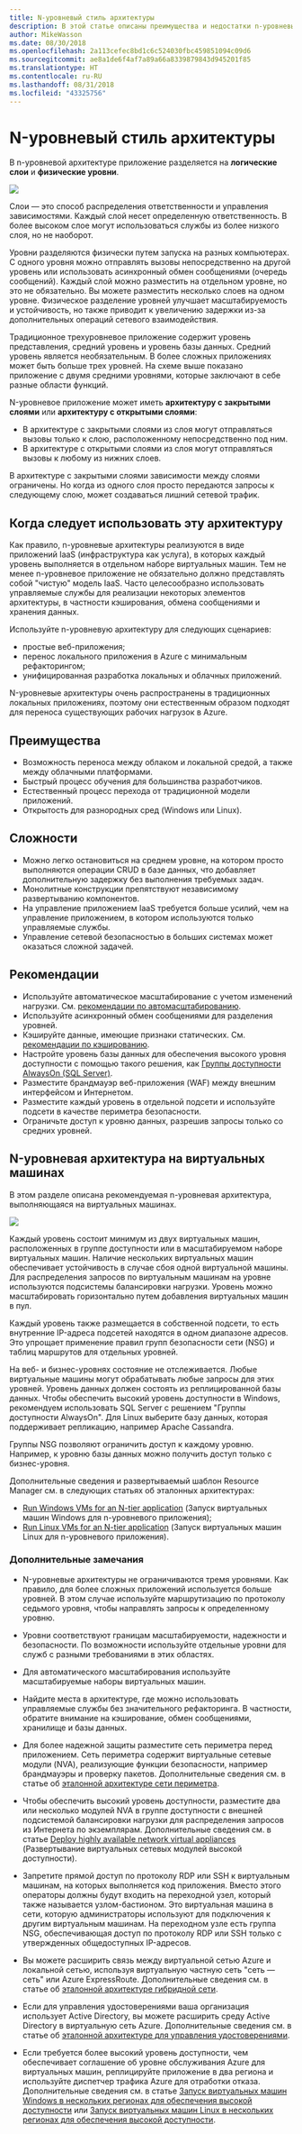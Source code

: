 ```yaml
---
title: N-уровневый cтиль архитектуры
description: В этой статье описаны преимущества и недостатки n-уровневых архитектур в Azure, а также рекомендации по работе с ними.
author: MikeWasson
ms.date: 08/30/2018
ms.openlocfilehash: 2a113cefec8bd1c6c524030fbc459851094c09d6
ms.sourcegitcommit: ae8a1de6f4af7a89a66a8339879843d945201f85
ms.translationtype: HT
ms.contentlocale: ru-RU
ms.lasthandoff: 08/31/2018
ms.locfileid: "43325756"
---
```

# <a name="n-tier-architecture-style"></a>N-уровневый cтиль архитектуры

В n-уровневой архитектуре приложение разделяется на **логические слои** и **физические уровни**. 

![](./images/n-tier-logical.svg)

Слои — это способ распределения ответственности и управления зависимостями. Каждый слой несет определенную ответственность. В более высоком слое могут использоваться службы из более низкого слоя, но не наоборот. 

Уровни разделяются физически путем запуска на разных компьютерах. С одного уровня можно отправлять вызовы непосредственно на другой уровень или использовать асинхронный обмен сообщениями (очередь сообщений). Каждый слой можно разместить на отдельном уровне, но это не обязательно. Вы можете разместить несколько слоев на одном уровне. Физическое разделение уровней улучшает масштабируемость и устойчивость, но также приводит к увеличению задержки из-за дополнительных операций сетевого взаимодействия. 

Традиционное трехуровневое приложение содержит уровень представления, средний уровень и уровень базы данных. Средний уровень является необязательным. В более сложных приложениях может быть больше трех уровней. На схеме выше показано приложение с двумя средними уровнями, которые заключают в себе разные области функций. 

N-уровневое приложение может иметь **архитектуру с закрытыми слоями** или **архитектуру с открытыми слоями**:

- В архитектуре с закрытыми слоями из слоя могут отправляться вызовы только к слою, расположенному непосредственно под ним. 
- В архитектуре с открытыми слоями из слоя могут отправляться вызовы к любому из нижних слоев. 

В архитектуре с закрытыми слоями зависимости между слоями ограничены. Но когда из одного слоя просто передаются запросы к следующему слою, может создаваться лишний сетевой трафик. 

## <a name="when-to-use-this-architecture"></a>Когда следует использовать эту архитектуру

Как правило, n-уровневые архитектуры реализуются в виде приложений IaaS (инфраструктура как услуга), в которых каждый уровень выполняется в отдельном наборе виртуальных машин. Тем не менее n-уровневое приложение не обязательно должно представлять собой "чистую" модель IaaS. Часто целесообразно использовать управляемые службы для реализации некоторых элементов архитектуры, в частности кэширования, обмена сообщениями и хранения данных.

Используйте n-уровневую архитектуру для следующих сценариев:

- простые веб-приложения; 
- перенос локального приложения в Azure с минимальным рефакторингом;
- унифицированная разработка локальных и облачных приложений.

N-уровневые архитектуры очень распространены в традиционных локальных приложениях, поэтому они естественным образом подходят для переноса существующих рабочих нагрузок в Azure.

## <a name="benefits"></a>Преимущества

- Возможность переноса между облаком и локальной средой, а также между облачными платформами.
- Быстрый процесс обучения для большинства разработчиков.
- Естественный процесс перехода от традиционной модели приложений.
- Открытость для разнородных сред (Windows или Linux).

## <a name="challenges"></a>Сложности

- Можно легко остановиться на среднем уровне, на котором просто выполняются операции CRUD в базе данных, что добавляет дополнительную задержку без выполнения требуемых задач. 
- Монолитные конструкции препятствуют независимому развертыванию компонентов.
- На управление приложением IaaS требуется больше усилий, чем на управление приложением, в котором используются только управляемые службы. 
- Управление сетевой безопасностью в больших системах может оказаться сложной задачей.

## <a name="best-practices"></a>Рекомендации

- Используйте автоматическое масштабирование с учетом изменений нагрузки. См. [рекомендации по автомасштабированию][autoscaling].
- Используйте асинхронный обмен сообщениями для разделения уровней.
- Кэшируйте данные, имеющие признаки статических. См. [рекомендации по кэшированию][caching].
- Настройте уровень базы данных для обеспечения высокого уровня доступности с помощью такого решения, как [Группы доступности AlwaysOn (SQL Server)][sql-always-on].
- Разместите брандмауэр веб-приложения (WAF) между внешним интерфейсом и Интернетом.
- Разместите каждый уровень в отдельной подсети и используйте подсети в качестве периметра безопасности. 
- Ограничьте доступ к уровню данных, разрешив запросы только со средних уровней.

## <a name="n-tier-architecture-on-virtual-machines"></a>N-уровневая архитектура на виртуальных машинах

В этом разделе описана рекомендуемая n-уровневая архитектура, выполняющаяся на виртуальных машинах. 

![](./images/n-tier-physical.png)

Каждый уровень состоит минимум из двух виртуальных машин, расположенных в группе доступности или в масштабируемом наборе виртуальных машин. Наличие нескольких виртуальных машин обеспечивает устойчивость в случае сбоя одной виртуальной машины. Для распределения запросов по виртуальным машинам на уровне используются подсистемы балансировки нагрузки. Уровень можно масштабировать горизонтально путем добавления виртуальных машин в пул. 

Каждый уровень также размещается в собственной подсети, то есть внутренние IP-адреса подсетей находятся в одном диапазоне адресов. Это упрощает применение правил групп безопасности сети (NSG) и таблиц маршрутов для отдельных уровней.

На веб- и бизнес-уровнях состояние не отслеживается. Любые виртуальные машины могут обрабатывать любые запросы для этих уровней. Уровень данных должен состоять из реплицированной базы данных. Чтобы обеспечить высокий уровень доступности в Windows, рекомендуем использовать SQL Server с решением "Группы доступности AlwaysOn". Для Linux выберите базу данных, которая поддерживает репликацию, например Apache Cassandra. 

Группы NSG позволяют ограничить доступ к каждому уровню. Например, к уровню базы данных можно получить доступ только с бизнес-уровня.

Дополнительные сведения и развертываемый шаблон Resource Manager см. в следующих статьях об эталонных архитектурах:

- [Run Windows VMs for an N-tier application][n-tier-windows] (Запуск виртуальных машин Windows для n-уровневого приложения);
- [Run Linux VMs for an N-tier application][n-tier-linux] (Запуск виртуальных машин Linux для n-уровневого приложения).

### <a name="additional-considerations"></a>Дополнительные замечания

- N-уровневые архитектуры не ограничиваются тремя уровнями. Как правило, для более сложных приложений используется больше уровней. В этом случае используйте маршрутизацию по протоколу седьмого уровня, чтобы направлять запросы к определенному уровню.

- Уровни соответствуют границам масштабируемости, надежности и безопасности. По возможности используйте отдельные уровни для служб с разными требованиями в этих областях.

- Для автоматического масштабирования используйте масштабируемые наборы виртуальных машин.

- Найдите места в архитектуре, где можно использовать управляемые службы без значительного рефакторинга. В частности, обратите внимание на кэширование, обмен сообщениями, хранилище и базы данных. 

- Для более надежной защиты разместите сеть периметра перед приложением. Сеть периметра содержит виртуальные сетевые модули (NVA), реализующие функции безопасности, например брандмауэры и проверку пакетов. Дополнительные сведения см. в статье об [эталонной архитектуре сети периметра][dmz].

- Чтобы обеспечить высокий уровень доступности, разместите два или несколько модулей NVA в группе доступности с внешней подсистемой балансировки нагрузки для распределения запросов из Интернета по экземплярам. Дополнительные сведения см. в статье [Deploy highly available network virtual appliances][ha-nva] (Развертывание виртуальных сетевых модулей высокой доступности).

- Запретите прямой доступ по протоколу RDP или SSH к виртуальным машинам, на которых выполняется код приложения. Вместо этого операторы должны будут входить на переходной узел, который также называется узлом-бастионом. Это виртуальная машина в сети, которую администраторы используют для подключения к другим виртуальным машинам. На переходном узле есть группа NSG, обеспечивающая доступ по протоколу RDP или SSH только с утвержденных общедоступных IP-адресов.

- Вы можете расширить связь между виртуальной сетью Azure и локальной сетью, используя виртуальную частную сеть "сеть — сеть" или Azure ExpressRoute. Дополнительные сведения см. в статье об [эталонной архитектуре гибридной сети][hybrid-network].

- Если для управления удостоверениями ваша организация использует Active Directory, вы можете расширить среду Active Directory в виртуальную сеть Azure. Дополнительные сведения см. в статье об [эталонной архитектуре для управления удостоверениями][identity].

- Если требуется более высокий уровень доступности, чем обеспечивает соглашение об уровне обслуживания Azure для виртуальных машин, реплицируйте приложение в два региона и используйте диспетчер трафика Azure для отработки отказа. Дополнительные сведения см. в статье [Запуск виртуальных машин Windows в нескольких регионах для обеспечения высокой доступности][multiregion-windows] или [Запуск виртуальных машин Linux в нескольких регионах для обеспечения высокой доступности][multiregion-linux].

[autoscaling]: ../../best-practices/auto-scaling.md
[caching]: ../../best-practices/caching.md
[dmz]: ../../reference-architectures/dmz/index.md
[ha-nva]: ../../reference-architectures/dmz/nva-ha.md
[hybrid-network]: ../../reference-architectures/hybrid-networking/index.md
[identity]: ../../reference-architectures/identity/index.md
[multiregion-linux]: ../../reference-architectures/virtual-machines-linux/multi-region-application.md
[multiregion-windows]: ../../reference-architectures/virtual-machines-windows/multi-region-application.md
[n-tier-linux]: ../../reference-architectures/virtual-machines-linux/n-tier.md
[n-tier-windows]: ../../reference-architectures/virtual-machines-windows/n-tier.md
[sql-always-on]: /sql/database-engine/availability-groups/windows/always-on-availability-groups-sql-server